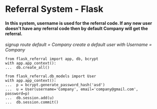 # Referral System - Flask
#### In this system, username is used for the referral code. If any new user doesn't have any referral code then by default Company will get the referral.

*signup route default = Company*
*create a default user with Username = Company*

```
from flask_referral import app, db, bcrypt
with app.app_context():
...  db.create_all()
```

```
from flask_referral.db_models import User
with app.app_context():
...  p = bcrypt.generate_password_hash('asd')
...  u = User(username='Company', email='company@gmail.com', password=p)
...  db.session.add(u)
...  db.session.commit()
```
